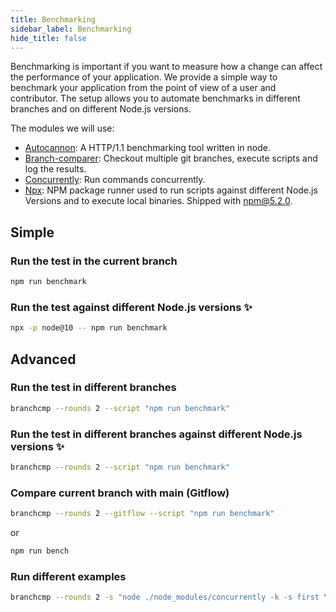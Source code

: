 ```yaml
---
title: Benchmarking
sidebar_label: Benchmarking
hide_title: false
---
```


Benchmarking is important if you want to measure how a change can affect the performance of your application. We provide a simple way to benchmark your application from the point of view of a user and contributor. The setup allows you to automate benchmarks in different branches and on different Node.js versions.

The modules we will use:
- [Autocannon](https://github.com/mcollina/autocannon): A HTTP/1.1 benchmarking tool written in node.
- [Branch-comparer](https://github.com/StarpTech/branch-comparer): Checkout multiple git branches, execute scripts and log the results.
- [Concurrently](https://github.com/kimmobrunfeldt/concurrently): Run commands concurrently.
- [Npx](https://github.com/npm/npx): NPM package runner used to run scripts against different Node.js Versions and to execute local binaries. Shipped with npm@5.2.0.

## Simple

### Run the test in the current branch
```sh
npm run benchmark
```

### Run the test against different Node.js versions ✨
```sh
npx -p node@10 -- npm run benchmark
```

## Advanced

### Run the test in different branches
```sh
branchcmp --rounds 2 --script "npm run benchmark"
```

### Run the test in different branches against different Node.js versions ✨
```sh
branchcmp --rounds 2 --script "npm run benchmark"
```

### Compare current branch with main (Gitflow)
```sh
branchcmp --rounds 2 --gitflow --script "npm run benchmark"
```
or
```sh
npm run bench
```

### Run different examples

```sh
branchcmp --rounds 2 -s "node ./node_modules/concurrently -k -s first \"node ./examples/asyncawait.js\" \"node ./node_modules/autocannon -c 100 -d 5 -p 10 localhost:3000/\""
```
